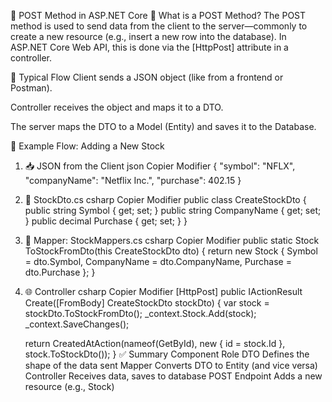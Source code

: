 ﻿📩 POST Method in ASP.NET Core
🧠 What is a POST Method?
The POST method is used to send data from the client to the server—commonly to create a new resource (e.g., insert a new row into the database). In ASP.NET Core Web API, this is done via the [HttpPost] attribute in a controller.

🧱 Typical Flow
Client sends a JSON object (like from a frontend or Postman).

Controller receives the object and maps it to a DTO.

The server maps the DTO to a Model (Entity) and saves it to the Database.

🔄 Example Flow: Adding a New Stock
1. 📥 JSON from the Client
json
Copier
Modifier
{
  "symbol": "NFLX",
  "companyName": "Netflix Inc.",
  "purchase": 402.15
}
2. 🔐 StockDto.cs
csharp
Copier
Modifier
public class CreateStockDto
{
    public string Symbol { get; set; }
    public string CompanyName { get; set; }
    public decimal Purchase { get; set; }
}
3. 🧰 Mapper: StockMappers.cs
csharp
Copier
Modifier
public static Stock ToStockFromDto(this CreateStockDto dto)
{
    return new Stock
    {
        Symbol = dto.Symbol,
        CompanyName = dto.CompanyName,
        Purchase = dto.Purchase
    };
}
4. 🌐 Controller
csharp
Copier
Modifier
[HttpPost]
public IActionResult Create([FromBody] CreateStockDto stockDto)
{
    var stock = stockDto.ToStockFromDto();
    _context.Stock.Add(stock);
    _context.SaveChanges();

    return CreatedAtAction(nameof(GetById), new { id = stock.Id }, stock.ToStockDto());
}
✅ Summary
Component	                  Role
DTO	             Defines the shape of the data sent
Mapper	         Converts DTO to Entity (and vice versa)
Controller	     Receives data, saves to database
POST Endpoint	 Adds a new resource (e.g., Stock)